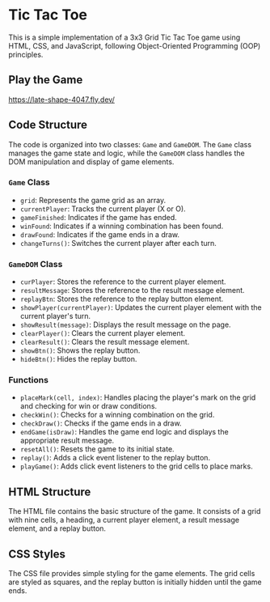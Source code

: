 # Tic Tac Toe 
This is a simple implementation of a 3x3 Grid Tic Tac Toe game using HTML, CSS, and JavaScript, following Object-Oriented Programming (OOP) principles.

## Play the Game
https://late-shape-4047.fly.dev/

## Code Structure
The code is organized into two classes: `Game` and `GameDOM`. The `Game` class manages the game state and logic, while the `GameDOM` class handles the DOM manipulation and display of game elements.

### `Game` Class

- `grid`: Represents the game grid as an array.
- `currentPlayer`: Tracks the current player (X or O).
- `gameFinished`: Indicates if the game has ended.
- `winFound`: Indicates if a winning combination has been found.
- `drawFound`: Indicates if the game ends in a draw.
- `changeTurns()`: Switches the current player after each turn.

### `GameDOM` Class

- `curPlayer`: Stores the reference to the current player element.
- `resultMessage`: Stores the reference to the result message element.
- `replayBtn`: Stores the reference to the replay button element.
- `showPlayer(currentPlayer)`: Updates the current player element with the current player's turn.
- `showResult(message)`: Displays the result message on the page.
- `clearPlayer()`: Clears the current player element.
- `clearResult()`: Clears the result message element.
- `showBtn()`: Shows the replay button.
- `hideBtn()`: Hides the replay button.

### Functions

- `placeMark(cell, index)`: Handles placing the player's mark on the grid and checking for win or draw conditions.
- `checkWin()`: Checks for a winning combination on the grid.
- `checkDraw()`: Checks if the game ends in a draw.
- `endGame(isDraw)`: Handles the game end logic and displays the appropriate result message.
- `resetAll()`: Resets the game to its initial state.
- `replay()`: Adds a click event listener to the replay button.
- `playGame()`: Adds click event listeners to the grid cells to place marks.

## HTML Structure

The HTML file contains the basic structure of the game. It consists of a grid with nine cells, a heading, a current player element, a result message element, and a replay button.

## CSS Styles

The CSS file provides simple styling for the game elements. The grid cells are styled as squares, and the replay button is initially hidden until the game ends.
